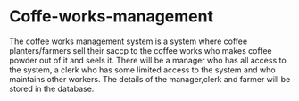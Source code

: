 # Coffe-works-management

The coffee works management system is a system where coffee planters/farmers sell their saccp to the coffee works who makes coffee powder out of it and seels it.
There will be a manager who has all access to the system, a clerk who has some limited access to the system and who maintains other workers.
The details of the manager,clerk and farmer will be stored in the database.
